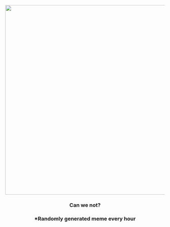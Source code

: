 <p align="center">
        <img src="https://i.redd.it/6m6vvcqfsx391.jpg" width="600" height="600">
        </p>
        <h3 align="center">Can we not?</h3>
        <h3 align="center">*Randomly generated meme every hour</h3>
    